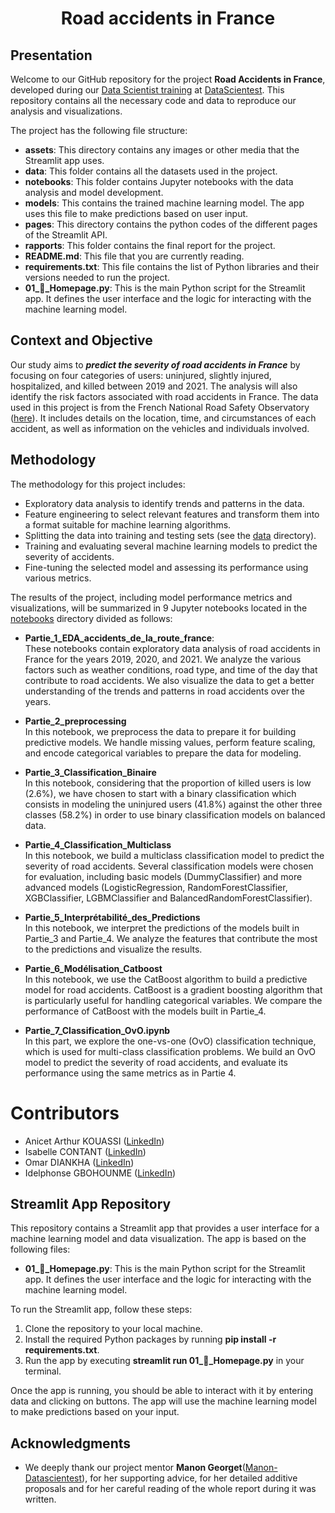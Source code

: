 
 <h1 align = "center">Road accidents in France </h1>
 
 
## Presentation
Welcome to our GitHub repository for the project **Road Accidents in France**, developed during our [Data Scientist training](https://datascientest.com/en/data-scientist-course) at [DataScientest](https://datascientest.com/).
This repository contains all the necessary code and data to reproduce our analysis and visualizations.

The project has the following file structure:

- **assets**: This directory contains any images or other media that the Streamlit app uses.
- **data**: This folder contains all the datasets used in the project.
- **notebooks**: This folder contains Jupyter notebooks with the data analysis and model development.
- **models**: This contains the trained machine learning model. The app uses this file to make predictions based on user input.
- **pages**: This directory contains the python codes of the different pages of the Streamlit API.
- **rapports**: This folder contains the final report for the project.
- **README.md**: This file that you are currently reading.
- **requirements.txt**: This file contains the list of Python libraries and their versions needed to run the project.
- **01_🏡_Homepage.py**: This is the main Python script for the Streamlit app. It defines the user interface and the logic for interacting with the machine learning model.

## Context and Objective
Our study aims to ***predict the severity of road accidents in France*** by focusing on four categories of users: uninjured, slightly injured, hospitalized, and killed between 2019 and 2021. The analysis will also identify the risk factors associated with road accidents in France.
The data used in this project is from the French National Road Safety Observatory ([here](https://www.data.gouv.fr/fr/datasets/base-de-donnees-accidents-corporels-de-la-circulation/)). It includes details on the location, time, and circumstances of each accident, as well as information on the vehicles and individuals involved.

## Methodology

The methodology for this project includes:

- Exploratory data analysis to identify trends and patterns in the data.
- Feature engineering to select relevant features and transform them into a format suitable for machine learning algorithms.
- Splitting the data into training and testing sets (see the [data](https://github.com/DataScientest-Studio/Jan23_BDS_Accidents/tree/main/data) directory).
- Training and evaluating several machine learning models to predict the severity of accidents.
- Fine-tuning the selected model and assessing its performance using various metrics.

The results of the project, including model performance metrics and visualizations, will be summarized in 9 Jupyter notebooks located in the [notebooks](https://github.com/IsabelleContant/gravite_accidents_de_la_route/tree/main/notebooks) directory divided as follows:
- **Partie_1_EDA_accidents_de_la_route_france**:               
These notebooks contain exploratory data analysis of road accidents in France for the years 2019, 2020, and 2021. We analyze the various factors such as weather conditions, road type, and time of the day that contribute to road accidents. We also visualize the data to get a better understanding of the trends and patterns in road accidents over the years.

- **Partie_2_preprocessing**          
In this notebook, we preprocess the data to prepare it for building predictive models. We handle missing values, perform feature scaling, and encode categorical variables to prepare the data for modeling.

- **Partie_3_Classification_Binaire**                      
In this notebook, considering that the proportion of killed users is low (2.6%), we have chosen to start with a binary classification which consists in modeling the uninjured users (41.8%) against the other three classes (58.2%) in order to use binary classification models on balanced data.

- **Partie_4_Classification_Multiclass**                     
In this notebook, we build a multiclass classification model to predict the severity of road accidents. Several classification models were chosen for evaluation, including basic models (DummyClassifier) and more advanced models (LogisticRegression, RandomForestClassifier,  XGBClassifier,  LGBMClassifier and BalancedRandomForestClassifier).

- **Partie_5_Interprétabilité_des_Predictions**                        
In this notebook, we interpret the predictions of the models built in Partie_3 and Partie_4. We analyze the features that contribute the most to the predictions and visualize the results.

- **Partie_6_Modélisation_Catboost**                      
In this notebook, we use the CatBoost algorithm to build a predictive model for road accidents. CatBoost is a gradient boosting algorithm that is particularly useful for handling categorical variables. We compare the performance of CatBoost with the models built in Partie_4.

- **Partie_7_Classification_OvO.ipynb**                               
In this part, we explore the one-vs-one (OvO) classification technique, which is used for multi-class classification problems. We build an OvO model to predict the severity of road accidents, and evaluate its performance using the same metrics as in Partie 4.

# Contributors

- Anicet Arthur KOUASSI ([LinkedIn](https://www.linkedin.com/in/koffi-anicet-arthur-kouassi-b517bb1a5/?originalSubdomain=fr))
- Isabelle CONTANT ([LinkedIn](https://www.linkedin.com/in/isabellecontant/))
- Omar DIANKHA ([LinkedIn](https://www.linkedin.com/in/omar-diankha-9081161a7/))
- Idelphonse GBOHOUNME ([LinkedIn](https://www.linkedin.com/in/idelphonse-gbohounme/))

## Streamlit App Repository

This repository contains a Streamlit app that provides a user interface for a machine learning model and data visualization. The app is based on the following files:

- **01_🏡_Homepage.py**: This is the main Python script for the Streamlit app. It defines the user interface and the logic for interacting with the machine learning model.

To run the Streamlit app, follow these steps:

1. Clone the repository to your local machine.
2. Install the required Python packages by running **pip install -r requirements.txt**.
3. Run the app by executing **streamlit run 01_🏡_Homepage.py** in your terminal.

Once the app is running, you should be able to interact with it by entering data and clicking on buttons. The app will use the machine learning model to make predictions based on your input.


## Acknowledgments
- We deeply thank our project mentor **Manon Georget**([Manon-Datascientest](https://fr.linkedin.com/in/manon-georget-b16b111b6)), for her supporting advice, for her detailed additive proposals and for her careful reading of the whole report during it was written.

<!--The app should then be available at [localhost:8501](http://localhost:8501)./>
<!--([LinkedIn](https://www.linkedin.com))/>
